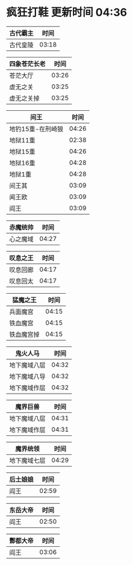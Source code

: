 # 疯狂打鞋 更新时间 04:36

| 古代霸主   | 时间    |
|--------|-------|
| 古代皇陵 | 03:18 |

| 四象苍茫长老   | 时间    |
|--------|-------|
| 苍茫大厅 | 03:26 |
| 虚无之关 | 03:25 |
| 虚无之关掉 | 03:25 |

| 间王   | 时间    |
|--------|-------|
| 地钓15重-在刑崎狼 | 04:26 |
| 地狱11重 | 02:38 |
| 地狱15重 | 04:26 |
| 地狱16重 | 04:28 |
| 地狱1重 | 04:28 |
| 间王其 | 03:09 |
| 闻王欧 | 03:09 |
| 阎王 | 03:09 |

| 赤魔统帅   | 时间    |
|--------|-------|
| 心之魔域 | 04:27 |

| 叹息之王   | 时间    |
|--------|-------|
| 叹息回廊 | 04:17 |
| 叹息回太 | 04:17 |

| 猛魔之王   | 时间    |
|--------|-------|
| 兵面魔宫 | 04:15 |
| 铁血魔宫 | 04:15 |
| 铁血魔宫掉 | 04:15 |

| 鬼火人马   | 时间    |
|--------|-------|
| 地下魔域八层 | 04:32 |
| 地下魔域八导 | 04:32 |
| 地下魔域作层 | 04:32 |

| 魔界巨兽   | 时间    |
|--------|-------|
| 地下魔域八层 | 04:31 |
| 地下魔域作层 | 04:31 |

| 魔界统领   | 时间    |
|--------|-------|
| 地下魔域七层 | 04:29 |

| 后土娘娘   | 时间    |
|--------|-------|
| 阎王 | 02:59 |

| 东岳大帝   | 时间    |
|--------|-------|
| 阎王 | 02:50 |

| 酆都大帝   | 时间    |
|--------|-------|
| 阎王 | 03:06 |
